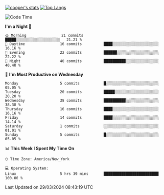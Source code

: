 [![cooper's stats](https://github-readme-stats-dwoluvhms-coopjz.vercel.app/api?username=coopjz&count_private=true)](https://github.com/coopjz/github-readme-stats)
[![Top Langs](https://github-readme-stats-dwoluvhms-coopjz.vercel.app/api/top-langs/?username=coopjz&count_private=true&langs_count=8&layout=compact)](https://github.com/coopjz/github-readme-stats)
<!--START_SECTION:waka-->
![Code Time](http://img.shields.io/badge/Code%20Time-7%20hrs%2037%20mins-blue)

**I'm a Night 🦉** 

```text
🌞 Morning                21 commits          █████░░░░░░░░░░░░░░░░░░░░   21.21 % 
🌆 Daytime                16 commits          ████░░░░░░░░░░░░░░░░░░░░░   16.16 % 
🌃 Evening                22 commits          ██████░░░░░░░░░░░░░░░░░░░   22.22 % 
🌙 Night                  40 commits          ██████████░░░░░░░░░░░░░░░   40.40 % 
```
📅 **I'm Most Productive on Wednesday** 

```text
Monday                   5 commits           █░░░░░░░░░░░░░░░░░░░░░░░░   05.05 % 
Tuesday                  20 commits          █████░░░░░░░░░░░░░░░░░░░░   20.20 % 
Wednesday                38 commits          ██████████░░░░░░░░░░░░░░░   38.38 % 
Thursday                 16 commits          ████░░░░░░░░░░░░░░░░░░░░░   16.16 % 
Friday                   14 commits          ████░░░░░░░░░░░░░░░░░░░░░   14.14 % 
Saturday                 1 commits           ░░░░░░░░░░░░░░░░░░░░░░░░░   01.01 % 
Sunday                   5 commits           █░░░░░░░░░░░░░░░░░░░░░░░░   05.05 % 
```


📊 **This Week I Spent My Time On** 

```text
🕑︎ Time Zone: America/New_York

💻 Operating System: 
Linux                    5 hrs 39 mins       █████████████████████████   100.00 % 
```


 Last Updated on 29/03/2024 08:43:19 UTC
<!--END_SECTION:waka-->
